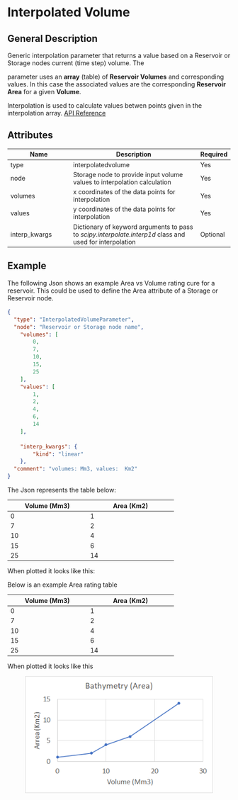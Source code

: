 # Interpolated Volume

## General Description

Generic interpolation parameter that returns a value based on a Reservoir or Storage nodes current (time step) volume. The

&#x20;parameter uses an **array** (table) of **Reservoir Volumes** and corresponding values. In this case the associated values are the corresponding **Reservoir Area** for a given **Volume**.&#x20;

Interpolation is used to calculate values betwen points given in the interpolation array. [ API Reference](https://pywr.github.io/pywr-docs/master/api/generated/pywr.parameters.InterpolatedVolumeParameter.html#pywr.parameters.InterpolatedVolumeParameter)

## Attributes

<table><thead><tr><th width="167">Name</th><th width="392">Description</th><th>Required</th></tr></thead><tbody><tr><td>type</td><td>interpolatedvolume</td><td>Yes</td></tr><tr><td>node</td><td>Storage node to provide input volume values to interpolation calculation</td><td>Yes</td></tr><tr><td>volumes</td><td>x coordinates of the data points for interpolation</td><td>Yes</td></tr><tr><td>values</td><td>y coordinates of the data points for interpolation</td><td>Yes</td></tr><tr><td>interp_kwargs</td><td>Dictionary of keyword arguments to pass to <em>scipy.interpolate.interp1d</em> class and used for interpolation</td><td>Optional</td></tr></tbody></table>

## Example

The following Json shows an example Area vs Volume rating cure for a reservoir. This could be used to define the Area attribute of a Storage or Reservoir node.

```json
{
  "type": "InterpolatedVolumeParameter",
  "node": "Reservoir or Storage node name",
	"volumes": [
		0,
		7,
		10,
		15,
		25
	],
	"values": [
		1,
		2,
		4,
		6,
		14
	],

	"interp_kwargs": {
		"kind": "linear"
	},
  "comment": "volumes: Mm3, values:  Km2"
}
```

The Json represents the table below:

<table><thead><tr><th width="166">Volume (Mm3)</th><th width="182">Area (Km2)</th></tr></thead><tbody><tr><td>0</td><td>1</td></tr><tr><td>7</td><td>2</td></tr><tr><td>10</td><td>4</td></tr><tr><td>15</td><td>6</td></tr><tr><td>25</td><td>14</td></tr></tbody></table>

When plotted it looks like this:

Below is an example Area rating table

<table><thead><tr><th width="166">Volume (Mm3)</th><th width="182">Area (Km2)</th></tr></thead><tbody><tr><td>0</td><td>1</td></tr><tr><td>7</td><td>2</td></tr><tr><td>10</td><td>4</td></tr><tr><td>15</td><td>6</td></tr><tr><td>25</td><td>14</td></tr></tbody></table>

When plotted it looks like this

<figure><img src="../../../.gitbook/assets/image (60) (1).png" alt=""><figcaption></figcaption></figure>
